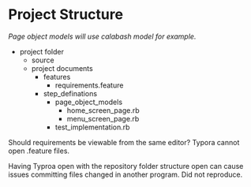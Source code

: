 # Project Structure

*Page object models will use calabash model for example.*

- project folder
  - source
  - project documents
    - features
      - requirements.feature
    - step_definations
      - page_object_models
        - home_screen_page.rb
        - menu_screen_page.rb
      - test_implementation.rb

Should requirements be viewable from the same editor? Typora cannot open .feature files.

Having Typroa open with the repository folder structure open can cause issues committing files changed in another program. Did not reproduce. 